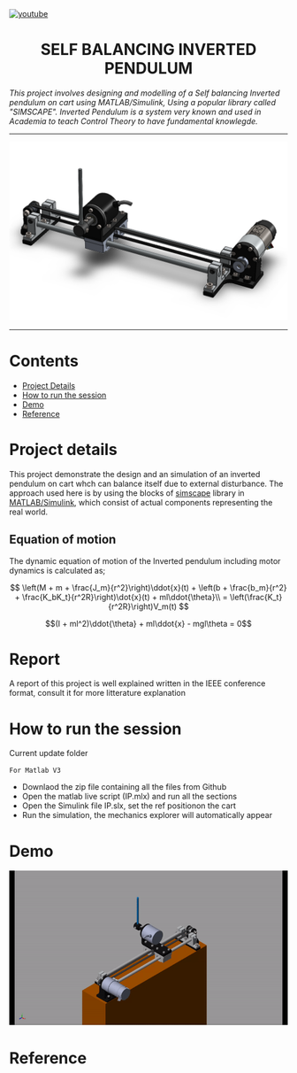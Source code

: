 <a href="https://www.youtube.com/c/Amplicationcom">
    <img src="https://img.shields.io/badge/youtube-d95652.svg?style=flat-square&" alt="youtube">
</a>

<div align="center"><h1 align="center">SELF BALANCING INVERTED PENDULUM</h1></div>


<i>This project involves designing and modelling of a Self balancing Inverted pendulum on cart using MATLAB/Simulink, Using a popular library called "SIMSCAPE". Inverted Pendulum is a system very known and used in Academia to teach Control Theory to have fundamental knowlegde.</i>

---

![](InvertedPend.png)

---

# Contents

* [Project Details](#Project-details)
* [How to run the session](#How-to-run-the-session)
* [Demo](#Demo)
* [Reference](#Reference)

# Project details

This project demonstrate the design and an simulation of an inverted pendulum on cart whch can balance itself due to external disturbance. The approach used here is by using the blocks of [simscape](https://www.mathworks.com/products/simscape.html) library in [MATLAB/Simulink](https://www.mathworks.com/products/simulink.html), which consist of actual components representing the real world.

## Equation of motion
The dynamic equation of motion of the Inverted pendulum including motor dynamics is calculated as;

$$
\left(M + m + \frac{J_m}{r^2}\right)\ddot{x}(t) + \left(b + \frac{b_m}{r^2} + \frac{K_bK_t}{r^2R}\right)\dot{x}(t) + ml\ddot{\theta}\\ = \left(\frac{K_t}{r^2R}\right)V_m(t)
$$

$$(I + ml^2)\ddot{\theta} + ml\ddot{x} - mgl\theta = 0$$


# Report
A report of this project is well explained written in the IEEE conference format, consult it for more litterature explanation

# How to run the session

Current update folder
```
For Matlab V3
```
* Downlaod the zip file containing all the files from Github
* Open the matlab live script (IP.mlx) and run all the sections
* Open the Simulink file IP.slx, set the ref positionon the cart
* Run the simulation, the mechanics explorer  will automatically appear 

# Demo

![](InvertedPend.gif)

# Reference
